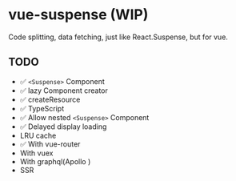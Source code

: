 # vue-suspense (WIP)

Code splitting, data fetching, just like React.Suspense, but for vue.

## TODO

- ✅ `<Suspense>` Component
- ✅ lazy Component creator
- ✅ createResource
- ✅ TypeScript
- ✅ Allow nested `<Suspense>` Component
- ✅ Delayed display loading
- LRU cache
- ✅ With vue-router
- With vuex
- With graphql(Apollo )
- SSR